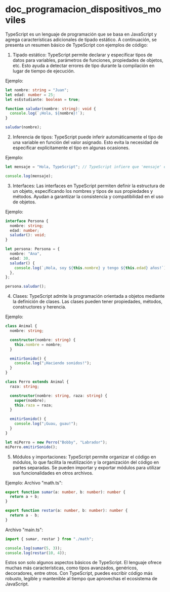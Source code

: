 # doc_programacion_dispositivos_moviles

TypeScript es un lenguaje de programación que se basa en JavaScript y agrega características adicionales de tipado estático. A continuación, se presenta un resumen básico de TypeScript con ejemplos de código:

1. Tipado estático: TypeScript permite declarar y especificar tipos de datos para variables, parámetros de funciones, propiedades de objetos, etc. Esto ayuda a detectar errores de tipo durante la compilación en lugar de tiempo de ejecución.

Ejemplo:

```typescript
let nombre: string = "Juan";
let edad: number = 25;
let esEstudiante: boolean = true;

function saludar(nombre: string): void {
  console.log(`¡Hola, ${nombre}!`);
}

saludar(nombre);
```

2. Inferencia de tipos: TypeScript puede inferir automáticamente el tipo de una variable en función del valor asignado. Esto evita la necesidad de especificar explícitamente el tipo en algunas ocasiones.

Ejemplo:

```typescript
let mensaje = "Hola, TypeScript"; // TypeScript infiere que 'mensaje' es de tipo string

console.log(mensaje);
```

3. Interfaces: Las interfaces en TypeScript permiten definir la estructura de un objeto, especificando los nombres y tipos de sus propiedades y métodos. Ayudan a garantizar la consistencia y compatibilidad en el uso de objetos.

Ejemplo:

```typescript
interface Persona {
  nombre: string;
  edad: number;
  saludar(): void;
}

let persona: Persona = {
  nombre: "Ana",
  edad: 30,
  saludar() {
    console.log(`¡Hola, soy ${this.nombre} y tengo ${this.edad} años!`);
  },
};

persona.saludar();
```

4. Clases: TypeScript admite la programación orientada a objetos mediante la definición de clases. Las clases pueden tener propiedades, métodos, constructores y herencia.

Ejemplo:

```typescript
class Animal {
  nombre: string;

  constructor(nombre: string) {
    this.nombre = nombre;
  }

  emitirSonido() {
    console.log("¡Haciendo sonidos!");
  }
}

class Perro extends Animal {
  raza: string;

  constructor(nombre: string, raza: string) {
    super(nombre);
    this.raza = raza;
  }

  emitirSonido() {
    console.log("¡Guau, guau!");
  }
}

let miPerro = new Perro("Bobby", "Labrador");
miPerro.emitirSonido();
```

5. Módulos y importaciones: TypeScript permite organizar el código en módulos, lo que facilita la reutilización y la organización del código en partes separadas. Se pueden importar y exportar módulos para utilizar sus funcionalidades en otros archivos.

Ejemplo:
Archivo "math.ts":

```typescript
export function sumar(a: number, b: number): number {
  return a + b;
}

export function restar(a: number, b: number): number {
  return a - b;
}
```

Archivo "main.ts":

```typescript
import { sumar, restar } from "./math";

console.log(sumar(5, 3));
console.log(restar(10, 4));
```

Estos son solo algunos aspectos básicos de TypeScript. El lenguaje ofrece muchas más características, como tipos avanzados, genéricos, decoradores, entre otros. Con TypeScript, puedes escribir código más robusto, legible y mantenible al tiempo que aprovechas el ecosistema de JavaScript.
